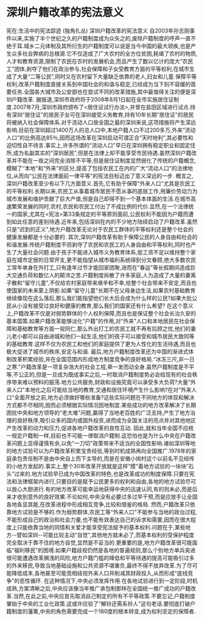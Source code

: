 # 深圳户籍改革的宪法意义

宪在:生活中的宪法踪迹 (独角扎丛)
深圳户籍改革的宪法意义
自2003年孙志刚事件以来,实施了半个世纪之久的户籍制度成为众矢之的,废除户籍制度的呼声一直不绝于耳.城乡二元体制及其所衍生的户籍制度可以说是当今中国的最大顽疾,也是产生众多社会弊病的总根源.它不仅造成了广大农村的全方位贫困,耗竭了农村的物质,人才和教育资源,限制了农民在农村的发展机会,而且产生了数以亿计的庞大“农民工"团体,剥夺了他们在政治参与,社会保障和子女受教育方面的平等权利,在城市生成了大量“二等公民",同时又在农村留下大量缺乏依靠的老人,妇女和儿童.保障平等权利,改革户籍制度直接关系到中国社会的和谐与稳定,已经成为当下刻不容缓的首要任务.全国各大城市及公安部也在尝试不同的改革措施,其中最值得关注的便是深圳户籍改革.
据报道,深圳市政府将于2008年8月1日起在全市实施居住证制度.2007年7月,深圳市政府颁布了<居住证试行办法>,并曾在盐田区域进行试点.持有深圳“居住证"的居民子女可在深圳接受义务教育,持有10年长期“居住证"的居民将被纳入社会保障体系.对于流动人口居全国之最的深圳来说,这项措施将产生深远影响.目前在深圳超过1400万人的总人口中,本地户籍人口不过200多万,外来“流动人口"的比例高达85％,因而这场改革在深圳启动可谓正合“天时地利",其必要性和迫切性自不待言.事实上,许多所谓的“流动人口"早已在深圳拥有稳定职业和固定住所,成为名副其实的“深圳居民",但是在法律上却不能享受市民待遇.虽然深圳户籍改革并不能在一夜之间完全消除不平等,但是居住证制度显然弱化了传统的户籍概念,模糊了“本地"和“外来"的区分,提高了包括农民工在内的广大“流动人口"的法律地位,从而向“公民在法律面前一律平等"的宪法目标迈出了意义深远的一步.
概言之,深圳户籍改革至少有以下几方面意义.首先,它有助于保障“外来人口"尤其是农民工的平等权利.长期以来,农民工从事着城市居民不愿从事的底层工作,用廉价劳动力为城市发展和维护贡献了巨大产值,但是自己却得不到一个基本体面的生活.在城市高速繁荣发展的同时,农村,农民和农民工付出了不成比例的代价.显然,在一个法律统一的国家,尤其在<宪法>第33条规定的平等原则面前,公民权利不能因为户籍而遭到如此任意的差别待遇.近年来,包括深圳在内的不少地方陆续启动了户籍改革.虽然只是“迟到的正义",地方户籍改革无论对于农民工群体的平等权利还是整个社会的健康发展都是十分必要的.
其次,深圳户籍改革有助于保障公民的人身自由和社会的和谐发展.传统户籍制度不但剥夺了农民和农民工的人身自由和平等权利,同时也产生了大量社会问题.由于孩子不能进入城市义务教育体系,低工资不足以维持整个家庭在城市定居的日常开支,更不能指望从城市福利系统得到分文眷顾,绝大多数农民工常年单身在外打工,只有逢年过节才能回家团聚,进而在“春运"等长假期间造成巨大交通负荷和数亿人的颠沛之苦.户籍制度拆散了许多家庭,人为造成了大量的妻离子散和“留守儿童",不仅给农村家庭带来艰辛和不幸,给整个社会带来不安定,而且也使国家的未来蒙上阴影.如果“留守儿童"长期不在父母身边生活,如果农村基础教育继续像现在这么落后,那么我们能指望他们长大后会成为什么样的公民?如果大批公民从小没有接受过良好和健康的教育,那么我们的国家还有什么希望?
在这个意义上,户籍改革不仅是对弱势群体的个人权利保障,而且也是保证整个社会长治久安的基本国策.如果户籍改革能够淡化“户籍"的作用,对“外来"人口和本地居民在社会保障和基础教育等方面一视同仁,那么外出打工的农民工就不再有后顾之忧,他们的妻儿老小都可以自由进城和他们一起生活,他们的孩子可以接受和城市居民大致同等的基础教育.这样不仅为农民工和他们的家庭提供了更为人性化的生活待遇,而且也极大促进了城市的秩序,安定与和谐.
最后,地方户籍制度改革还为中国的渐进式体制改革积累经验,并在全国范围内形成地方制度竞争的良好格局.“冰冻三尺,非一日之寒."户籍改革是一项复杂浩大的社会工程,牵一发而动全身.虽然户籍制度是不平等,不公正的,但是一旦成为既成事实之后,一时取消户籍制度势必会给现有的社会秩序带来难以预料的振荡.地方公共服务,财政和设施究竟可以承受多大负荷?大量“外来人口"本地化之后可能给当地的教育,交通和居住环境产生什么影响?在对“外来人口"全面开放之前,地方必须做好哪些准备?这些实际问题在不同地方的体现和解决方式都不尽相同,因而必须根据实际情况因地制宜.某些成功的地方改革解决了长期困扰中央和地方领导的“老大难"问题,赢得了当地老百姓的广泛支持,产生了地方治理的良好秩序,吸引众多的国内或国外投资,进而成为全国关注的亮点并对其他地区产生改革的动力和压力,促进各地户籍改革的良性互动.
因此,就和当年全国不应统一规定户籍制一样,目前也不可能一律取消户籍制.这恐怕也是为什么中央在户籍改革问题上显得谨慎有余,以免“一刀切"政策带来不适当的全国性影响.诸如深圳等地的地方试验可以为户籍改革积累宝贵经验,等到时机成熟再向全国推广.1978年的家庭承包责任制不是由中央自上而下主导的,而是在安徽小岗村这个以前名不见经传的小地方发起的.事实上,整个30年改革开放就是这样“摸"着地方试验的一块块“石头"过来的.地方试验早已成为中国改革的特色,也是改革成功的制度保障.只要在宪法和法律框架内进行,只要目的是赋予公民更多的权利和自由,各地的地方试验尽可以放心大胆进行.有的地方改革可能幸运地获得中央的迅速认同,有的则未必,而是后来才收到意外的良好效果.不论如何,中央没有必要过多过早干预,而是应放手让全国各地各显其能,在改革进程中形成相互竞争,比较和借鉴的格局.
然而,户籍改革只依靠地方试验是不够的.作为弱势群体,农民工等“外来人口"不能参与当地的政治过程,不能形成自己的政治和社会力量,也不能有效表达自己的诉求和需要,因而在很大程度上只能依靠当地的同情和关爱才能享受宪法赋予的基本权利.问题在于,某些地方--譬如深圳--可能比较主动“自觉",其他地方就未必了,而基本权利的受保护程度完全取决于靠不住的地方自觉,显然是不妥当的.更重要的是,地方户籍改革很可能面临“福利移民"的困境.如果户籍歧视仍然是各地的普遍规则,那么个别地方单兵突进很可能遭遇改革搁浅的风险,地方户籍门槛的降低和平等待遇的提高可能吸引过多的外来移民,导致当地基础设施和公共资源不堪重负,最终不得不放弃改革.为了尽可能降低成本,各地甚至可能竞相歧视外来人口并削减其财政投入,从而形成“底线竞争"的恶性循环.
在这种情况下,中央必须发挥作用.在各地试验进行到一定阶段,时机成熟,方案清晰之后,中央应该像当年推广承包制那样在全国统一推广成功的户籍改革.当然,在此之前,中央应首先取消自己制定的所有不平等政策.不要忘记,户籍制度肇始于中央的工业化政策.这或许应验了“解铃还需系铃人"这句老话.要彻底打破户籍制度的藩篱,中央的角色需要完成一个180度的根本转变,成为权利坚定的保障者.